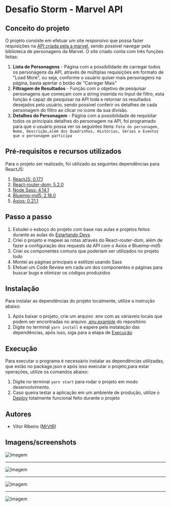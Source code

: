 # Desafio Storm - Marvel API

## Conceito do projeto
O projeto consiste em efetuar um site responsivo que possa fazer requisições na [API criada pela a marvel](https://developer.marvel.com), sendo possível navegar pela biblioteca de personagens da Marvel. O site criado conta com três funções feitas:
1. **Lista de Personagens** - Página com a possibilidade de carregar todos os personagens da API, através de múltiplas requisições em formato de "Load More", ou seja, conforme o usuário quiser mais personagens na página, basta apertar o botão de "Carregar Mais"
2. **Filtragem de Resultados** - Função com o objetivo de pesquisar personagens que começam com a string inserida no Input de filtro, esta função é capaz de pesquisar na API toda e retornar os resultados desejados pelo usuário, sendo possível conferir os detalhes de cada personagem do filtro ao clicar no icone da sua divisão. 
3. **Detalhes do Personagem** - Página com a possibilidade de requisitar todos os principais detalhes do personagem na API, foi programado para que o usuário possa ver os seguintes itens: 
```Foto do personagem, Nome, Descrição,além dos Quadrinhos, Histórias, Séries e Eventos que o personagem participa```
  
## Pré-requisitos e recursos utilizados
Para o projeto ser realizado, foi utilizado as seguintes dependências para ReactJS:
1. [ReactJS: 0.17.1](https://github.com/facebook/react/releases)
2. [React-router-dom: 5.2.0](https://reactrouter.com/web/guides/quick-start)
3. [Node Sass: 4.14.1](https://www.npmjs.com/package/node-sass/v/4.14.1)
4. [Blueimp-md5: 2.18.0](https://www.npmjs.com/package/blueimp-md5)
5. [Axios: 0.21.1](https://github.com/axios/axios)
  
## Passo a passo
1. Estudei o esboço do projeto com base nas aulas e projetos feitos durante as aulas do [Estartando Devs](https://estartandodevs.com.br)
2. Criei o projeto e mapeei as rotas através do React-router-dom, além de fazer a configuração dos requests da API com o Axios e Blueimp-md5
3. Criei os componentes comuns que poderiam ser utilizados no projeto todo
4. Montei as páginas principais e estilizei usando Sass
5. Efetuei um Code Review em cada um dos componentes e páginas para buscar bugs e otimizar os códigos produzidos

## Instalação
Para instalar as dependências do projeto localmente, utilize a instrução abaixo:
1. Após baixar o projeto, crie um arquivo .env com as váriaveis locais que podem ser encontradas no arquivo [.env.example](https://github.com/MrVtR/Desafio_Storm_Marvel/blob/main/.env.example) do repositório
2. Digite no terminal ```yarn install``` e espere pela instalação das dependências, após isso, siga para a etapa de [Execução](#Execução)

## Execução
Para executar o programa é necessário instalar as dependências utilizadas, que estão no package.json e após isso executar o projeto,para estar operações, utilize os comandos abaixo:
1. Digite no terminal ```yarn start``` para rodar o projeto em modo desenvolvimento.
2. Caso queira testar a aplicação em um ambiente de produção, utilize o [Deploy](https://marvel-api-mrvtr.netlify.app) totalmente funcional feito durante o projeto

## Autores
* Vítor Ribeiro ([MrVtR](https://github.com/MrVtR))

## Imagens/screenshots

![Imagem](https://github.com/MrVtR/Desafio_Storm_Marvel/blob/main/imagesGithub/home.PNG)

---
![Imagem](https://github.com/MrVtR/Desafio_Storm_Marvel/blob/main/imagesGithub/loading.PNG)

---
![Imagem](https://github.com/MrVtR/Desafio_Storm_Marvel/blob/main/imagesGithub/Detail.PNG)

---
![Imagem](https://github.com/MrVtR/Desafio_Storm_Marvel/blob/main/imagesGithub/filtro.PNG)
